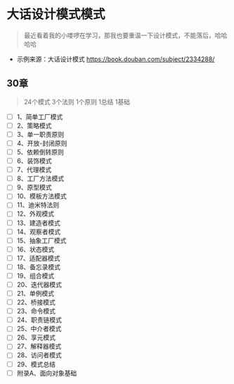 # 大话设计模式模式

> 最近看着我的小喽啰在学习，那我也要重温一下设计模式，不能落后，哈哈哈哈

- 示例来源：大话设计模式 https://book.douban.com/subject/2334288/

## 30章

> 24个模式 3个法则 1个原则 1总结 1基础

- [ ] 1、简单工厂模式
- [ ] 2、策略模式
- [ ] 3、单一职责原则
- [ ] 4、开放-封闭原则
- [ ] 5、依赖倒转原则
- [ ] 6、装饰模式
- [ ] 7、代理模式
- [ ] 8、工厂方法模式
- [ ] 9、原型模式
- [ ] 10、模板方法模式
- [ ] 11、迪米特法则
- [ ] 12、外观模式
- [ ] 13、建造者模式
- [ ] 14、观察者模式
- [ ] 15、抽象工厂模式
- [ ] 16、状态模式
- [ ] 17、适配器模式
- [ ] 18、备忘录模式
- [ ] 19、组合模式
- [ ] 20、迭代器模式
- [ ] 21、单例模式
- [ ] 22、桥接模式
- [ ] 23、命令模式
- [ ] 24、职责链模式
- [ ] 25、中介者模式
- [ ] 26、享元模式
- [ ] 27、解释器模式
- [ ] 28、访问者模式
- [ ] 29、模式总结
- [ ] 附录A、面向对象基础
